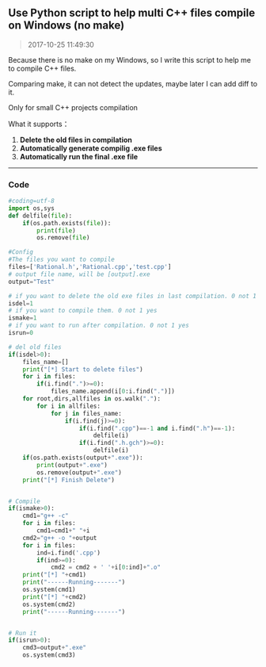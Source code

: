 ## Use Python script to help multi C++ files compile on Windows (no make)
> 2017-10-25 11:49:30

Because there is no make on my Windows, so I write this script to help me to compile C++ files.

Comparing make, it can not detect the updates, maybe later I can add diff to it.

Only for small C++ projects compilation

What it supports：
1. **Delete the old files in compilation**
2. **Automatically generate compilig .exe files**
3. **Automatically run the final .exe file**

-------------------

### Code

```python
#coding=utf-8
import os,sys
def delfile(file):
    if(os.path.exists(file)):
        print(file)
        os.remove(file)

#Config
#The files you want to compile
files=['Rational.h','Rational.cpp','test.cpp']
# output file name, will be [output].exe
output="Test"

# if you want to delete the old exe files in last compilation. 0 not 1 yes
isdel=1
# if you want to compile them. 0 not 1 yes
ismake=1
# if you want to run after compilation. 0 not 1 yes
isrun=0

# del old files
if(isdel>0):
    files_name=[]
    print("[*] Start to delete files")
    for i in files:
        if(i.find(".")>=0):
            files_name.append(i[0:i.find(".")])
    for root,dirs,allfiles in os.walk("."):
        for i in allfiles:
            for j in files_name:
                if(i.find(j)>=0):
                    if(i.find(".cpp")==-1 and i.find(".h")==-1):
                        delfile(i)
                    if(i.find(".h.gch")>=0):
                        delfile(i)
    if(os.path.exists(output+".exe")):
        print(output+".exe")
        os.remove(output+".exe")
    print("[*] Finish Delete")


# Compile
if(ismake>0):
    cmd1="g++ -c"
    for i in files:
        cmd1=cmd1+" "+i
    cmd2="g++ -o "+output
    for i in files:
        ind=i.find('.cpp')
        if(ind>=0):
            cmd2 = cmd2 + ' '+i[0:ind]+".o"
    print("[*] "+cmd1)
    print("------Running-------")
    os.system(cmd1)
    print("[*] "+cmd2)
    os.system(cmd2)
    print("------Running-------")


# Run it
if(isrun>0):
    cmd3=output+".exe"
    os.system(cmd3)
```
